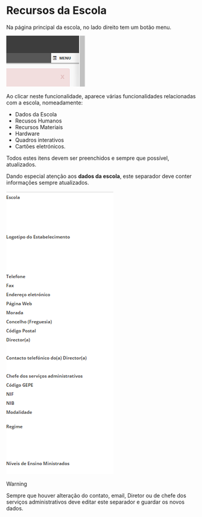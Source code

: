﻿# Recursos da Escola

Na página principal da escola, no lado direito tem um botão menu.

![Menu](../../images/Place21/Alunos/menu.PNG)

Ao clicar neste funcionalidade, aparece várias funcionalidades relacionadas com a escola, nomeadamente: 

- Dados da Escola
- Recusos Humanos
- Recursos Materiais
- Hardware
- Quadros interativos
- Cartões eletrónicos. 

Todos estes itens devem ser preenchidos e sempre que possível, atualizados.

Dando especial atenção aos **dados da escola**, este separador deve conter informações sempre atualizados.

 ![Dadosdaescola](../../images/Place21/Alunos/dadosdaescola.PNG)


> [!WARNING]  
> Sempre que houver alteração do contato, email, Diretor ou de chefe dos serviços administrativos deve editar este separador e guardar os novos dados. 